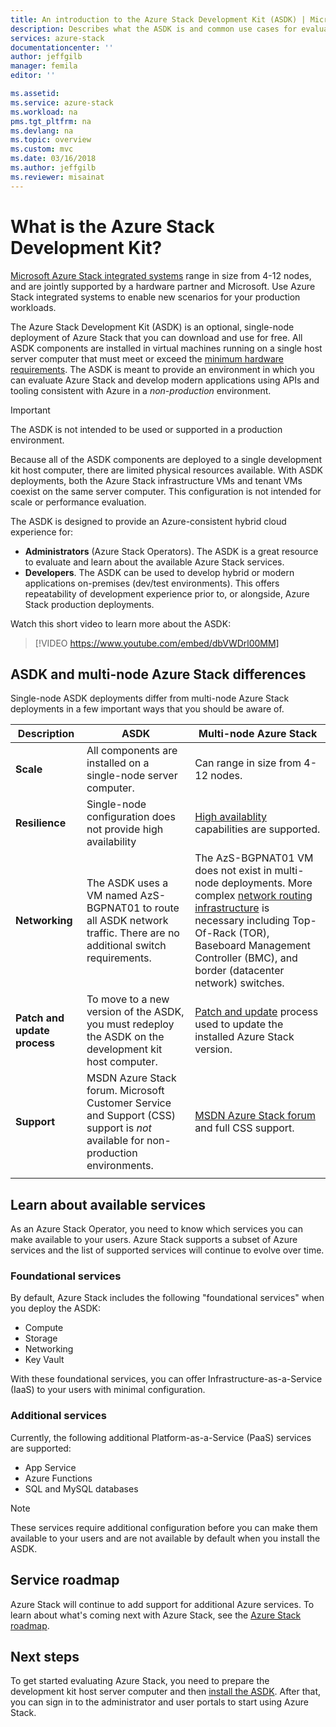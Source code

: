 ```yaml
---
title: An introduction to the Azure Stack Development Kit (ASDK) | Microsoft Docs
description: Describes what the ASDK is and common use cases for evaluating Microsoft Azure Stack.
services: azure-stack
documentationcenter: ''
author: jeffgilb
manager: femila
editor: ''

ms.assetid: 
ms.service: azure-stack
ms.workload: na
pms.tgt_pltfrm: na
ms.devlang: na
ms.topic: overview
ms.custom: mvc
ms.date: 03/16/2018
ms.author: jeffgilb
ms.reviewer: misainat
---
```


# What is the Azure Stack Development Kit?
[Microsoft Azure Stack integrated systems](.\.\azure-stack-poc.md) range in size from 4-12 nodes, and are jointly supported by a hardware partner and Microsoft. Use Azure Stack integrated systems to enable new scenarios for your production workloads. 

The Azure Stack Development Kit (ASDK) is an optional, single-node deployment of Azure Stack that you can download and use for free. All ASDK components are installed in virtual machines running on a single host server computer that must meet or exceed the [minimum hardware requirements](asdk-deploy-considerations.md#hardware). The ASDK is meant to provide an environment in which you can evaluate Azure Stack and develop modern applications using APIs and tooling consistent with Azure in a *non-production* environment. 

> [!IMPORTANT]
> The ASDK is not intended to be used or supported in a production environment.

Because all of the ASDK components are deployed to a single development kit host computer, there are limited physical resources available. With ASDK deployments, both the Azure Stack infrastructure VMs and tenant VMs coexist on the same server computer. This configuration is not intended for scale or performance evaluation.

The ASDK is designed to provide an Azure-consistent hybrid cloud experience for:
- **Administrators** (Azure Stack Operators). The ASDK is a great resource to evaluate and learn about the available Azure Stack services.
- **Developers**. The ASDK can be used to develop hybrid or modern applications on-premises (dev/test environments). This offers repeatability of development experience prior to, or alongside, Azure Stack production deployments. 

Watch this short video to learn more about the ASDK:

> [!VIDEO https://www.youtube.com/embed/dbVWDrl00MM]


## ASDK and multi-node Azure Stack differences
Single-node ASDK deployments differ from multi-node Azure Stack deployments in a few important ways that you should be aware of.

|Description|ASDK|Multi-node Azure Stack|
|-----|-----|-----|
|**Scale**|All components are installed on a single-node server computer.|Can range in size from 4-12 nodes.|
|**Resilience**|Single-node configuration does not provide high availability|[High availablity](.\.\azure-stack-key-features.md#high-availability-for-azure-stack) capabilities are supported.|
|**Networking**|The ASDK uses a VM named AzS-BGPNAT01 to route all ASDK network traffic. There are no additional switch requirements.|The AzS-BGPNAT01 VM does not exist in multi-node deployments. More complex [network routing infrastructure](.\.\azure-stack-network.md#network-infrastructure) is necessary including Top-Of-Rack (TOR), Baseboard Management Controller (BMC), and border (datacenter network) switches.|
|**Patch and update process**|To move to a new version of the ASDK, you must redeploy the ASDK on the development kit host computer.|[Patch and update](.\.\azure-stack-updates.md) process used to update the installed Azure Stack version.|
|**Support**|MSDN Azure Stack forum. Microsoft Customer Service and Support (CSS) support is *not* available for non-production environments.|[MSDN Azure Stack forum](https://social.msdn.microsoft.com/Forums/en-US/home?forum=AzureStack) and full CSS support.|
| | |

## Learn about available services
As an Azure Stack Operator, you need to know which services you can make available to your users. Azure Stack supports a subset of Azure services and the list of supported services will continue to evolve over time.

### Foundational services
By default, Azure Stack includes the following "foundational services" when you deploy the ASDK:
- Compute
- Storage
- Networking
- Key Vault

With these foundational services, you can offer Infrastructure-as-a-Service (IaaS) to your users with minimal configuration.

### Additional services
Currently, the following additional Platform-as-a-Service (PaaS) services are supported:
- App Service
- Azure Functions
- SQL and MySQL databases

> [!NOTE]
> These services require additional configuration before you can make them available to your users and are not available by default when you install the ASDK.

## Service roadmap
Azure Stack will continue to add support for additional Azure services. To learn about what's coming next with Azure Stack, see the [Azure Stack roadmap](https://azure.microsoft.com/roadmap/?tag=azure-stack). 


## Next steps
To get started evaluating Azure Stack, you need to prepare the development kit host server computer and then [install the ASDK](asdk-deploy.md). After that, you can sign in to the administrator and user portals to start using Azure Stack.